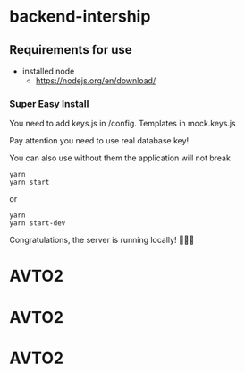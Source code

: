 # backend-intership
## Requirements for use

+ installed node
  + https://nodejs.org/en/download/

### Super Easy Install
You need to add keys.js in /config. Templates in mock.keys.js 

Pay attention you need to use real database key!

You can also use without them the application will not break

```
yarn 
yarn start
```
or 
```
yarn 
yarn start-dev
```

Congratulations, the server is running locally! 🎉🎉🎉
# AVTO2
# AVTO2
# AVTO2
